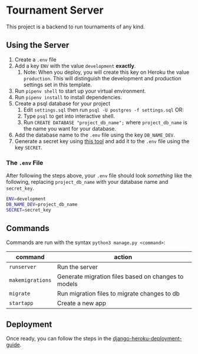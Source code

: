 # Tournament Server

This project is a backend to run tournaments of any kind.

## Using the Server

1. Create a `.env` file
1. Add a key `ENV` with the value `development` **exactly**.
    1. Note: When you deploy, you will create this key on Heroku the value `production`. This will distinguish the development and production settings set in this template.
1. Run `pipenv shell` to start up your virtual environment.
1. Run `pipenv install` to install dependencies.
2. Create a psql database for your project
    1. Edit `settings.sql` then run `psql -U postgres -f settings.sql`
    OR:
    1. Type `psql` to get into interactive shell.
    2. Run `CREATE DATABASE "project_db_name";` where `project_db_name` is the name you want for your database.
1. Add the database name to the `.env` file using the key `DB_NAME_DEV`.
2. Generate a secret key using [this tool](https://djecrety.ir) and add it to the `.env` file using the key `SECRET`.

### The `.env` File

After following the steps above, your `.env` file should look _something_ like
the following, replacing `project_db_name` with your database name and `secret_key`.

```sh
ENV=development
DB_NAME_DEV=project_db_name
SECRET=secret_key
```

## Commands

Commands are run with the syntax `python3 manage.py <command>`:

| command | action |
|---------|--------|
| `runserver`  |  Run the server |
| `makemigrations`  | Generate migration files based on changes to models  |
| `migrate`  | Run migration files to migrate changes to db  |
| `startapp`  | Create a new app  |

## Deployment

Once ready, you can follow the steps in the [django-heroku-deployment-guide](https://git.generalassemb.ly/ga-wdi-boston/django-heroku-deployment-guide).
